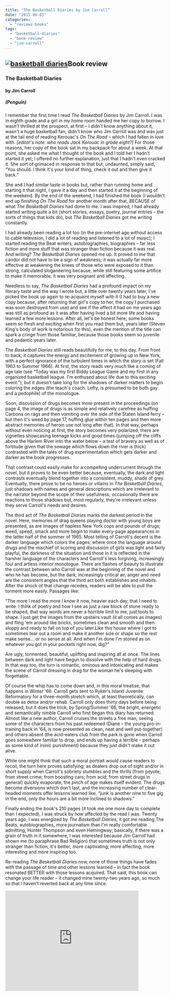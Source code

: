 ```yaml
---
title: "The Basketball Diaries by Jim Carroll"
date: "2015-04-03"
categories: 
  - "reviews-books"
tags: 
  - "basketball-diaries"
  - "book-review"
  - "jim-carroll"
---
```


## [![basketball diaries](https://hellbound.ca/wp-content/uploads/2015/04/basketball-diaries.jpg)](https://hellbound.ca/wp-content/uploads/2015/04/basketball-diaries.jpg)Book review

### The Basketball Diaries

#### by Jim Carroll

##### (Penguin)

I remember the first time I read _The Basketball Diaries_ by Jim Carroll. I was in eighth grade and a girl in my home room handed me her copy to borrow. I wasn't thrilled at the prospect, at first – I didn't know anything about it, wasn't a huge basketball fan, didn't know who Jim Carroll was and was just at the tail end of reading Kerouac's _On The Road_ – which I had fallen in love with. _\[editor's note: who reads Jack Kerouac in grade eight?\]_ For those reasons, her copy of the book sat in my backpack for about a week. At that point, she asked me what I thought of the book and I told her I hadn't started it yet; I offered no further explanation, just that I hadn't even cracked it. She sort of grimaced in response to that but, undaunted, simply said, “You should. I think it's your kind of thing, check it out and then give it back.”

She and I had similar taste in books but, rather than running home and starting it that night, I gave it a day and then started it at the beginning of the weekend. By the end of the weekend, I had finished the book (I wouldn't end up finishing _On The Road_ for another month after that, BECAUSE of what _The Basketball Diaries_ had done to me. I was inspired; I had already started writing quite a bit (short stories, essays, poetry, journal entries – the sorts of things that kids do), but _The Basketball Diaries_ got me writing constantly.

I had already been reading a lot too (in the pre-internet age without access to cable television, I did a lot of reading and listened to a lot of music); I started reading the Beat writers, autobiographies, biographies – far less fiction and more stuff that was stranger than fiction because it was real. And writing? _The Basketball Diaries_ opened me up. It proved to me that candor did not have to be a sign of weakness; it was actually far more effective at weakening the knees of those who were exposed to it than strong, calculated sloganeering because, while still featuring some artifice to make it memorable, it was very poignant and affecting.

Needless to say, _The Basketball Diaries_ had a profound impact on my literary taste and the way I wrote but, a little over twenty years later, I've picked the book up again to re-acquaint myself with it (I had to buy a new copy because, after returning that girl's copy to her, the copy I purchased was soon destroyed from use) and see if the effect it had on me years ago was still as profound as it was after having lived a bit more life and having learned a few more lessons. After all, let's be honest here; some books seem so fresh and exciting when first you read them but, years later (Steven King's body of work is notorious for this), even the mention of the title can spark a cringe from those familiar, because those books seem so juvenile and pedantic years later.

The _Basketball Diaries_ still reads beautifully for me, to this day. From front to back, it captures the energy and excitement of growing up in New York, with a perfect ignorance of the turbulent times in which the story is set (Fall 1963 to Summer 1966). At first, the story reads very much like a coming of age tale (see “Today was my first Biddy League Game and my first in any organized basketball league. I'm enthused about life due to this exciting event.”), but it doesn't take long for the shadows of darker matters to begin coloring the edges (the teach's coach. Lefty, is presumed to be both gay and a pedophile) of the monologue.

Soon, discussion of drugs becomes more present in the proceedings (on page 4, the image of drugs is as simple and relatively carefree as huffing Carbona on rags and then vomiting over the side of the Staten Island ferry – but then it's weed by page 17, huffing glue within ten pages and then more abstract memories of heroin use not long after that). In that way, perhaps without even noticing at first, the story becomes very polarized; there are vignettes showcasing teenage kicks and good times (jumping off the cliffs above the Harlem River into the water below – a test of bravery as well as of fortitude given that the sewage which flows down the river is thick) contrasted with the tales of drug experimentation which gets darker and darker as the book progresses.

That contrast could easily make for a compelling undercurrent through the novel, but it proves to be even better because, eventually, the dark and light contrasts eventually blend together into a consistent, muddy, shade of grey. Eventually, there prove to be no heroes or villains in _The Basketball Diaries_, just shadows with names and general descriptions which are irrelevant to the narrator beyond the scope of their usefulness; occasionally there are reactions to those shadows but, most regularly, they're irrelevant unless they serve Carroll's needs and desires.

The third act of _The Basketball Diaries_ marks the darkest period in the novel. Here, memories of drag queens playing doctor with young boys are presented, as are images of hapless New York cops and pounds of drugs; weed, speed, smack and more begin to make every-page appearances in the latter half of the summer of 1965. Most telling of Carroll's decent is the darker language which colors the pages; where once the language around drugs and the mischief of scoring and discussion of girls was light and fairly playful, the darkness of the situation and those in it is reflected in the harsher language of the characters and Carroll's less forgiving, increasingly foul and artless interior monologue. There are flashes of beauty to illustrate the contrast between who Carroll was at the beginning of the novel and who he has become, but the dark, increasingly critical air, anger and need are the consistent angles that the third act both establishes and inhabits. After the shock of that change recedes, readers will be able to pull the torment more easily. Passages like:

“The more I read the more I know it now, heavier each day, that I need to write. I think of poetry and how I see as just a raw block of stone ready to be shaped, that way words are never a horrible limit to me, just tools to shape. I just get the images from the upstairs vault (it all comes as images) and fling 'em around like bricks, sometimes clean and smooth and then sloppy and ready to fall on top of you later.Like this house where I got to sometimes tear out a room and make it another size or shape so the rest make sense... or no sense at all. And when I'm done I'm stoned as on whatever you got in your pockets right now, dig?”

Are ugly, tormented, beautiful, uplifting and inspiring all at once. The lines between dark and light have begun to dissolve with the help of hard drugs. In that way too, the turn is romantic, ominous and intoxicating and makes the scene of Carroll dressing in drag for the woman he's sleeping with forgettable.

Of course the whip has to come down and, in this moral treatise, that happens in Winter '66. Carroll gets sent to Ryker's Island Juvenile Reformatory for a three-month stretch which, at least theoretically, can double as detox and/or rehab. Carroll only does thirty days before being released, but it does the trick; by Spring/Summer '66, the bright, energetic and semantically nimble Carroll who first began this diary has returned. Almost like a new author, Carroll cruises the streets a free man, seeing some of the characters from his past redeemed (Diane – the young pro-in-training back in '64, is now presented as clean, neat and well put-together) and others absent (the acid-eaters club from the park is gone when Carroll goes somewhere familiar to drop, and ends up having a terrible – perhaps as some kind of ironic punishment) because they just didn't make it out alive.

While one might think that such a moral portrait would cause readers to recoil, the turn here proves satisfying; as dealers drop out of sight and/or in short supply when Carroll's sobriety stumbles and the thrills (from peyote; from street crime; from boosting cars; from acid; from street drugs in general) quickly evaporate, the pinch of age makes itself evident. The drugs become diversions which don't last, and the increasing number of clear-headed moments offer lessons learned like, “junk is another nine to five gig in the end, only the hours are a bit more inclined to shadows.”

Finally ending the book's 210 pages (it took me one more day to complete than I expected), I was struck by how affected by the read I was. Twenty years ago, I was energized by _The Basketball Diaries_; it got me reading The Beats, autobiographies, more journalism than I'm really comfortable admitting, Hunter Thompson and even Hemingway; basically, if there was a grain of truth in it somewhere, I was interested because Jim Carroll had shown me (to paraphrase Bad Religion) that sometimes truth is not only stranger than fiction, it's better; more captivating; more affecting; more interesting and more inspiring too.

Re-reading _The Basketball Diaries_ now, none of those things have fades with the passage of time and other lessons learned – in fact the book resonated BETTER with those lessons acquired. That said, this book can change your life reader – it changed mine twenty-two years ago, so much so that I haven't reverted back at any time since.

<iframe src="https://www.youtube.com/embed/T-s5pP2aTiY" width="420" height="315" frameborder="0" allowfullscreen="allowfullscreen"></iframe>
